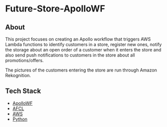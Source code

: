 # Future-Store-ApolloWF

## About
This project focuses on creating an Apollo workflow that triggers AWS Lambda functions to identify customers in a store, register new ones, notify the storage about an open order of a customer when it enters the store and also send push notifications to customers in the store about all promotions/offers.

The pictures of the customers entering the store are run through Amazon Rekognition.  

## Tech Stack
- [ApolloWF](https://apollowf.github.io/)
- [AFCL](https://dps.uibk.ac.at/projects/afcl/subpages/user-documentation/index.html)
- [AWS](https://aws.amazon.com/)
- [Python](https://www.python.org/)